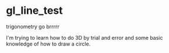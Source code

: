 # gl_line_test
trigonometry go brrrrr

I'm trying to learn how to do 3D by trial and error and some basic knowledge of how to draw a circle.
